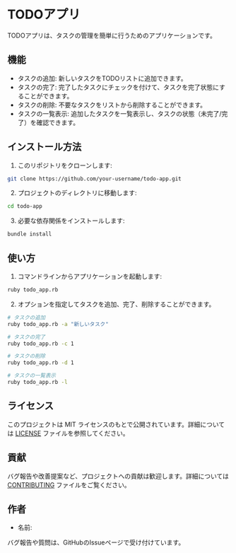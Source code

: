 # TODOアプリ

TODOアプリは、タスクの管理を簡単に行うためのアプリケーションです。

## 機能

- タスクの追加: 新しいタスクをTODOリストに追加できます。
- タスクの完了: 完了したタスクにチェックを付けて、タスクを完了状態にすることができます。
- タスクの削除: 不要なタスクをリストから削除することができます。
- タスクの一覧表示: 追加したタスクを一覧表示し、タスクの状態（未完了/完了）を確認できます。

## インストール方法

1. このリポジトリをクローンします:

```bash
git clone https://github.com/your-username/todo-app.git
```

2. プロジェクトのディレクトリに移動します:

```bash
cd todo-app
```

3. 必要な依存関係をインストールします:

```bash
bundle install
```

## 使い方

1. コマンドラインからアプリケーションを起動します:

```bash
ruby todo_app.rb
```

2. オプションを指定してタスクを追加、完了、削除することができます。

```bash
# タスクの追加
ruby todo_app.rb -a "新しいタスク"

# タスクの完了
ruby todo_app.rb -c 1

# タスクの削除
ruby todo_app.rb -d 1

# タスクの一覧表示
ruby todo_app.rb -l
```

## ライセンス

このプロジェクトは MIT ライセンスのもとで公開されています。詳細については [LICENSE](LICENSE) ファイルを参照してください。

## 貢献

バグ報告や改善提案など、プロジェクトへの貢献は歓迎します。詳細については [CONTRIBUTING](CONTRIBUTING.md) ファイルをご覧ください。

## 作者

- 名前:　

バグ報告や質問は、GitHubのIssueページで受け付けています。

```
